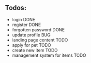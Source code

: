 ## Todos:

- login DONE
- register DONE
- forgotten password DONE
- update profile BUG
- landing page content TODO
- apply for pet TODO
- create new item TODO
- management system for items TODO

